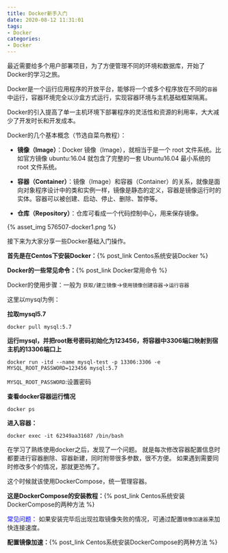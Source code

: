 ```yaml
---
title: Docker新手入门
date: 2020-08-12 11:31:01
tags:
- Docker
categories:
- Docker
---
```


最近需要给多个用户部署项目，为了方便管理不同的环境和数据库，开始了Docker的学习之旅。

<!--more-->

Docker是一个运行应用程序的开放平台，能够将一个或多个程序放在不同的`容器`中运行，容器环境完全以沙盒方式运行，实现容器环境与主机基础框架隔离。

Docker的引入提高了单一主机环境下部署程序的灵活性和资源的利用率，大大减少了开发时长和开发成本。

Docker的几个基本概念（节选自菜鸟教程）：

- **镜像（Image）**：Docker 镜像（Image），就相当于是一个 root 文件系统。比如官方镜像 ubuntu:16.04 就包含了完整的一套 Ubuntu16.04 最小系统的 root 文件系统。

- **容器（Container）**：镜像（Image）和容器（Container）的关系，就像是面向对象程序设计中的类和实例一样，镜像是静态的定义，容器是镜像运行时的实体。容器可以被创建、启动、停止、删除、暂停等。

- **仓库（Repository）**：仓库可看成一个代码控制中心，用来保存镜像。

{% asset_img  576507-docker1.png %}

接下来为大家分享一些Docker基础入门操作。

**首先是在Centos下安装Docker：**{% post_link Centos系统安装Docker %}

**Docker的一些常见命令：**{% post_link Docker常用命令 %}

Docker的使用步骤：一般为 `获取/建立镜像`->`使用镜像创建容器`->`运行容器`

这里以mysql为例：

**拉取mysql5.7**

```shell
docker pull mysql:5.7
```

**运行mysql，并把root账号密码初始化为123456，将容器中3306端口映射到宿主机的13306端口上**

```shell
docker run -itd --name mysql-test -p 13306:3306 -e MYSQL_ROOT_PASSWORD=123456 mysql:5.7
```
`MYSQL_ROOT_PASSWORD`:设置密码

**查看docker容器运行情况**

```shell
docker ps
```

**进入容器：**

```shell
docker exec -it 62349aa31687 /bin/bash
```

在学习了熟练使用docker之后，发现了一个问题。
就是每次修改容器配置信息时都要进行容器删除、容器新建，同时附带很多参数，很不方便。
如果遇到需要同时修改多个的情况，那就更恐怖了。

这个时候就该使用DockerCompose，统一管理容器。

**这是DockerCompose的安装教程：**{% post_link Centos系统安装DockerCompose的两种方法 %}

<font style="color:blue">常见问题：</font>
如果安装完毕后出现拉取镜像失败的情况，可通过配置`镜像加速器`来加快连接速度。

**配置镜像加速：**{% post_link Centos系统安装DockerCompose的两种方法 %}

